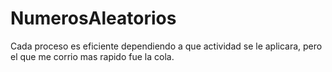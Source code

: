 # NumerosAleatorios
Cada proceso es eficiente dependiendo a que actividad se le aplicara, pero el que me corrio mas rapido fue la cola.
